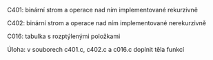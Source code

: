 C401: binární strom a operace nad ním implementované rekurzivně

C402: binární strom a operace nad ním implementované nerekurzivně

C016: tabulka s rozptýlenými položkami

Úloha: v souborech c401.c, c402.c a c016.c doplnit těla funkcí